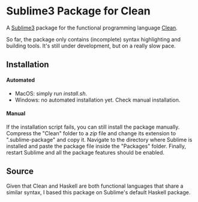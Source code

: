 # Sublime3 Package for Clean
A [Sublime3](https://www.sublimetext.com) package for the functional programming language [Clean](http://clean.cs.ru.nl/Clean).

So far, the package only contains (incomplete) syntax highlighting and building tools. It's still under development, but on a really slow pace.

Installation
-------------
#### Automated
* MacOS: simply run *install.sh*. 
* Windows: no automated installation yet. Check manual installation.

#### Manual
If the installation script fails, you can still install the package manually. Compress the "Clean" folder to a *zip* file and change its extension to ".sublime-package" and copy it. Navigate to the directory where Sublime is installed and paste the package file inside the "Packages" folder. Finally, restart Sublime and all the package features should be enabled.

Source
-------------
Given that Clean and Haskell are both functional languages that share a similar syntax, I based this package on Sublime's default Haskell package.


